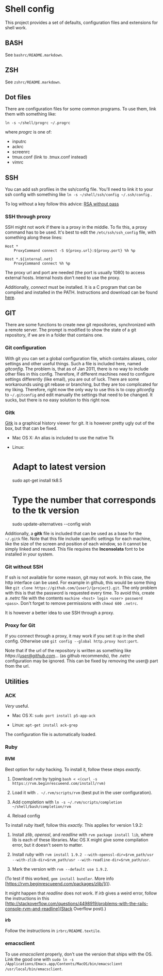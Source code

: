# Shell config

This project provides a set of defaults, configuration files and
extensions for shell work.

## BASH

See `bashrc/README.markdown`.

## ZSH

See `zshrc/README.markdown`.

## Dot files

There are configuration files for some common programs. To use them,
link them with something like:

`ln -s ~/shell/progrc ~/.progrc`

where _progrc_ is one of:

 * inputrc
 * ackrc
 * screenrc
 * tmux.conf (link to .tmux.conf instead)
 * vimrc

## SSH

You can add ssh profiles in the ssh/config file. You'll need to link
it to your ssh config with something like `ln -s ~/shell/ssh/config
~/.ssh/config` .

To log without a key follow this advice: [RSA without
pass](http://linuxproblem.org/art_9.html)

### SSH through proxy

SSH might not work if there is a proxy in the middle. To fix this, a
proxy command has to be used. It's best to edit the
`/etc/ssh/ssh_config` file, with something along these lines:

    Host *
        ProxyCommand connect -S ${proxy.url}:${proxy.port} %h %p

    Host *.${internal.net}
        ProxyCommand connect %h %p

The proxy url and port are needed (the port is usually 1080) to access
external hosts. Internal hosts don't need to use the proxy.

Additionally, *connect* must be installed. It is a C program that can
be compiled and installed in the PATH. Instructions and download can
be found
[here](http://bent.latency.net/bent/git/goto-san-connect-1.85/src/connect.html#sec5).
    
## GIT

There are some functions to create new git repositories, synchronized
with a remote server. The prompt is modified to show the state of a
git repository, if we are in a folder that contains one.

### Git configuration

With git you can set a global configuration file, which contains
aliases, color settings and other useful things. Such a file is
included here, named _gitconfig_. The problem is, that as of Jan 2011,
there is no way to include other files in this config. Therefore, if
different machines need to configure settings differently (like
email), you are out of luck. There are some workarounds using git
rebase or branching, but they are too complicated for my
liking. Therefore, right now the only way to use this is to copy
_gitconfig_ to `~/.gitconfig` and edit manually the settings that need
to be changed. It sucks, but there is no easy solution to this right
now.

### Gitk

[Gitk](ftp://ftp.kernel.org/pub/software/scm/git/docs/gitk.html) is a
graphical history viewer for git. It is however pretty ugly out of the
box, but that can be fixed.

* Mac OS X: An alias is included to use the native Tk

* Linux:

    # Adapt to latest version
    sudo apt-get install tk8.5
    # Type the number that corresponds to the tk version
    sudo update-alternatives --config wish

Additionally, a __gitk__ file is included that can be used as a base
for the `~/.gitk` file. Note that this file include specific settings
for each machine, like the size of the screen and position of each
window, so it cannot be simply linked and reused. This file requires
the __Inconsolata__ font to be installed in your system.

### Git without SSH

If ssh is not available for some reason, git may not work. In this
case, the http interface can be used. For example in github, this
would be some thing like `git clone
https://github.com/{user}/{project}.git`. The only problem with this
is that the password is requested every time. To avoid this, create a
*.netrc* file with the contents `machine <host> login <user> password
<pass>`. Don't forget to remove permissions with `chmod 600 .netrc`.

It is however a better idea to use SSH through a proxy.

### Proxy for Git

If you connect through a proxy, it may work if you set it up in the
shell config. Otherwise use `git config --global http.proxy
host:port`.

Note that if the url of the repository is written as something like
_https://user@github.com..._ (as github recommends), the _.netrc_
configuration may be ignored. This can be fixed by removing the user@
part from the url.

## Utilities

### ACK

_Very_ useful.

* Mac OS X: `sudo port install p5-app-ack`

* Linux: `apt-get install ack-grep`

The configuration file is automatically loaded.

### Ruby

#### RVM

Best option for _ruby_ hacking. To install it, follow these steps
_exactly_.

1. Download _rvm_ by typing `bash < <(curl -s https://rvm.beginrescueend.com/install/rvm)`

2. Load it with `. ~/.rvm/scripts/rvm` (best put in the user
configuration).

3. Add completion with `ln -s ~/.rvm/scripts/completion ~/shell/bash/completion/rvm`

4. Reload config

To install _ruby_ itself, follow this _exactly_. This applies for
version 1.9.2:

1. Install _zlib_, _openssl_, and _readline_ with `rvm package install
lib`, where lib is each of these libraries. Mac OS X might give some
compilation error, but it doesn't seem to matter.

2. Install _ruby_ with `rvm install 1.9.2 --with-openssl-dir=$rvm_path/usr --with-zlib-dir=$rvm_path/usr --with-readline-dir=$rvm_path/usr`.

3. Mark the version with `rvm --default use 1.9.2`.

(To test if this worked, `gem install bundler`. More info
[https://rvm.beginrescueend.com/packages/zlib/]()).

It might happen that _readline_ does not work. If _irb_ gives a weird
error, follow the instructions in this
[http://stackoverflow.com/questions/4498919/problems-with-the-rails-console-rvm-and-readline](Stack
Overflow post).)

#### irb

Follow the instructions in `irbrc/README.textile`.

### emacsclient

To use _emacsclient_ properly, don't use the version that ships with
the OS. Link the good one with `sudo ln -s
/Applications/Emacs.app/Contents/MacOS/bin/emacsclient
/usr/local/bin/emacsclient`.
